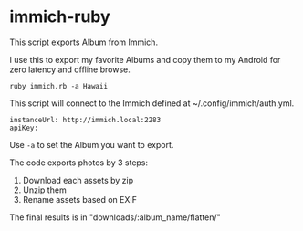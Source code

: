 # immich-ruby

This script exports Album from Immich. 

I use this to export my favorite Albums and copy them to my Android for zero latency and offline browse.

```
ruby immich.rb -a Hawaii
```

This script will connect to the Immich defined at ~/.config/immich/auth.yml. 

```
instanceUrl: http://immich.local:2283
apiKey: 
```

Use `-a` to set the Album you want to export.

The code exports photos by 3 steps:

1. Download each assets by zip
2. Unzip them
3. Rename assets based on EXIF

The final results is in "downloads/:album_name/flatten/"





